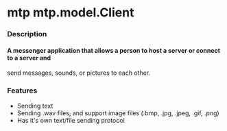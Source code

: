 # mtp mtp.model.Client
### Description
#### A messenger application that allows a person to host a server or connect to a server and
send messages, sounds, or pictures to each other.
### Features
  * Sending text
  * Sending .wav files, and support image files (.bmp, .jpg, .jpeg, .gif, .png)
  * Has it's own text/file sending protocol